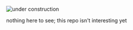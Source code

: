 ![under construction](http://www.netanimations.net/animated_flashing_construction_barracade.gif "Under construction")

nothing here to see; this repo isn't interesting yet
